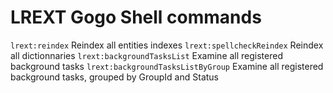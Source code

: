 # LREXT Gogo Shell commands

`lrext:reindex` Reindex all entities indexes
`lrext:spellcheckReindex` Reindex all dictionnaries
`lrext:backgroundTasksList` Examine all registered background tasks
`lrext:backgroundTasksListByGroup` Examine all registered background tasks, grouped by GroupId and Status
